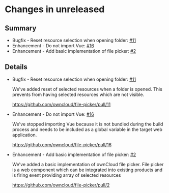 # Changes in unreleased

## Summary

* Bugfix - Reset resource selection when opening folder: [#11](https://github.com/owncloud/file-picker/pull/11)
* Enhancement - Do not import Vue: [#16](https://github.com/owncloud/file-picker/pull/16)
* Enhancement - Add basic implementation of file picker: [#2](https://github.com/owncloud/file-picker/pull/2)

## Details

* Bugfix - Reset resource selection when opening folder: [#11](https://github.com/owncloud/file-picker/pull/11)

   We've added reset of selected resources when a folder is opened. This prevents from having
   selected resources which are not visible.

   https://github.com/owncloud/file-picker/pull/11


* Enhancement - Do not import Vue: [#16](https://github.com/owncloud/file-picker/pull/16)

   We've stopped importing Vue because it is not bundled during the build process and needs to be
   included as a global variable in the target web application.

   https://github.com/owncloud/file-picker/pull/16


* Enhancement - Add basic implementation of file picker: [#2](https://github.com/owncloud/file-picker/pull/2)

   We've added a basic implementation of ownCloud file picker. File picker is a web component
   which can be integrated into existing products and is firing event providing array of selected
   resources

   https://github.com/owncloud/file-picker/pull/2

